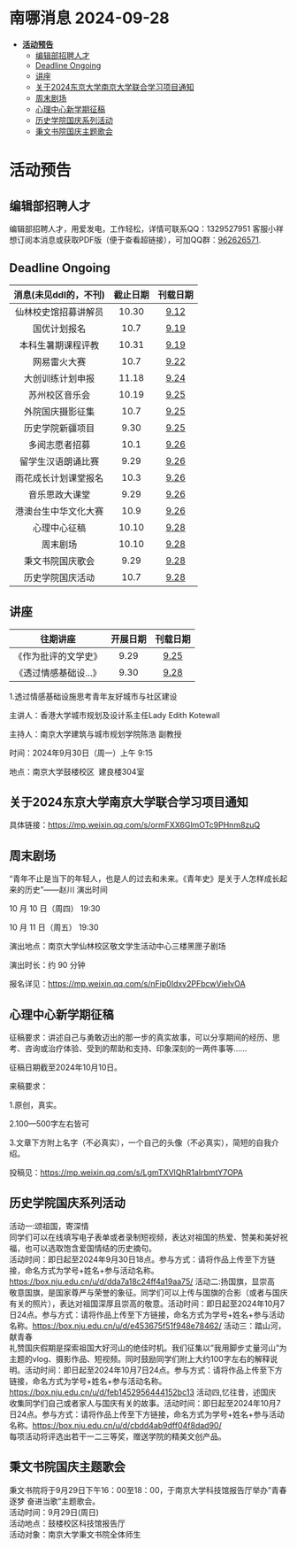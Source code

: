 # 南哪消息 2024-09-28

-   <a href="#活动预告" id="toc-活动预告"><strong>活动预告</strong></a>
    -   <a href="#编辑部招聘人才" id="toc-编辑部招聘人才">编辑部招聘人才</a>
    -   <a href="#deadline-ongoing" id="toc-deadline-ongoing">Deadline
        Ongoing</a>
    -   <a href="#讲座" id="toc-讲座">讲座</a>
    -   <a href="#关于2024东京大学南京大学联合学习项目通知"
        id="toc-关于2024东京大学南京大学联合学习项目通知">关于2024东京大学南京大学联合学习项目通知</a>
    -   <a href="#周末剧场" id="toc-周末剧场">周末剧场</a>
    -   <a href="#心理中心新学期征稿"
        id="toc-心理中心新学期征稿">心理中心新学期征稿</a>
    -   <a href="#历史学院国庆系列活动"
        id="toc-历史学院国庆系列活动">历史学院国庆系列活动</a>
    -   <a href="#秉文书院国庆主题歌会"
        id="toc-秉文书院国庆主题歌会">秉文书院国庆主题歌会</a>

# **活动预告**

## 编辑部招聘人才

编辑部招聘人才，用爱发电，工作轻松，详情可联系QQ：1329527951 客服小祥  
想订阅本消息或获取PDF版（便于查看超链接），可加QQ群：[962626571](https://qm.qq.com/q/FGX1VYCrGS).

## Deadline Ongoing

| 消息(未见ddl的，不刊) | 截止日期 |                     刊载日期                      |
|:---------------------:|:--------:|:-------------------------------------------------:|
| 仙林校史馆招募讲解员  |  10.30   | [9.12](https://nik-nul.github.io/news/2024-09-12) |
|     国优计划报名      |   10.7   | [9.19](https://nik-nul.github.io/news/2024-09-19) |
|  本科生暑期课程评教   |  10.31   | [9.19](https://nik-nul.github.io/news/2024-09-19) |
|     网易雷火大赛      |   10.7   | [9.22](https://nik-nul.github.io/news/2024-09-22) |
|   大创训练计划申报    |  11.18   | [9.24](https://nik-nul.github.io/news/2024-09-24) |
|    苏州校区音乐会     |  10.19   | [9.25](https://nik-nul.github.io/news/2024-09-25) |
|   外院国庆摄影征集    |   10.7   | [9.25](https://nik-nul.github.io/news/2024-09-25) |
|   历史学院新疆项目    |   9.30   | [9.25](https://nik-nul.github.io/news/2024-09-25) |
|    多阅志愿者招募     |   10.1   | [9.26](https://nik-nul.github.io/news/2024-09-26) |
|  留学生汉语朗诵比赛   |   9.29   | [9.26](https://nik-nul.github.io/news/2024-09-26) |
| 雨花成长计划课堂报名  |   10.3   | [9.26](https://nik-nul.github.io/news/2024-09-26) |
|    音乐思政大课堂     |   9.29   | [9.26](https://nik-nul.github.io/news/2024-09-26) |
| 港澳台生中华文化大赛  |   10.9   | [9.26](https://nik-nul.github.io/news/2024-09-26) |
|     心理中心征稿      |  10.10   | [9.28](https://nik-nul.github.io/news/2024-09-28) |
|       周末剧场        |  10.10   | [9.28](https://nik-nul.github.io/news/2024-09-28) |
|   秉文书院国庆歌会    |   9.29   | [9.28](https://nik-nul.github.io/news/2024-09-28) |
|   历史学院国庆活动    |   10.7   | [9.28](https://nik-nul.github.io/news/2024-09-28) |

## 讲座

|       往期讲座        | 开展日期 |                     刊载日期                      |
|:---------------------:|:--------:|:-------------------------------------------------:|
| 《作为批评的文学史》  |   9.29   | [9.25](https://nik-nul.github.io/news/2024-09-25) |
| 《透过情感基础设...》 |   9.30   | [9.28](https://nik-nul.github.io/news/2024-09-28) |

  
  
1.透过情感基础设施思考青年友好城市与社区建设

主讲人：香港大学城市规划及设计系主任Lady Edith Kotewall

主持人：南京大学建筑与城市规划学院陈浩 副教授

时间：2024年9月30日（周一）上午 9:15

地点：南京大学鼓楼校区  建良楼304室

## 关于2024东京大学南京大学联合学习项目通知

具体链接：<https://mp.weixin.qq.com/s/ormFXX6GlmOTc9PHnm8zuQ>

## 周末剧场

“青年不止是当下的年轻人，也是人的过去和未来。《青年史》是关于人怎样成长起来的历史”——赵川
演出时间

10 月 10 日（周四） 19:30

10 月 11 日（周五） 19:30

演出地点：南京大学仙林校区敬文学生活动中心三楼黑匣子剧场

演出时长：约 90 分钟

报名详见：<https://mp.weixin.qq.com/s/nFip0Idxv2PFbcwVieIvOA>

## 心理中心新学期征稿

征稿要求：讲述自己与勇敢迈出的那一步的真实故事，可以分享期间的经历、思考、咨询或治疗体验、受到的帮助和支持、印象深刻的一两件事等……

征稿日期截至2024年10月10日。

来稿要求：

1.原创，真实。

2.100—500字左右皆可

3.文章下方附上名字（不必真实），一个自己的头像（不必真实），简短的自我介绍。

投稿见：<https://mp.weixin.qq.com/s/LgmTXVlQhR1aIrbmtY7OPA>

## 历史学院国庆系列活动

活动一:颂祖国，寄深情  
同学们可以在线填写电子表单或者录制短视频，表达对祖国的热爱、赞美和美好祝福，也可以选取饱含爱国情结的历史摘句。  
活动时间：即日起至2024年9月30日18点。参与方式：请将作品上传至下方链接，命名方式为学号+姓名+参与活动名称。  
<https://box.nju.edu.cn/u/d/dda7a18c24ff4a19aa75/>
活动二:扬国旗，显崇高  
敬意国旗，是国家尊严与荣誉的象征。同学们可以上传与国旗的合影（或者与国庆有关的照片），表达对祖国深厚且崇高的敬意。活动时间：即日起至2024年10月7日24点。参与方式：请将作品上传至下方链接，命名方式为学号+姓名+参与活动名称。<https://box.nju.edu.cn/u/d/e453675f51f948e78462/>
活动三：踏山河，献青春  
礼赞国庆假期是探索祖国大好河山的绝佳时机。我们征集以”我用脚步丈量河山”为主题的vlog、摄影作品、短视频。同时鼓励同学们附上大约100字左右的解释说明。活动时间：即日起至2024年10月7日24点。参与方式：请将作品上传至下方链接，命名方式为学号+姓名+参与活动名称。<https://box.nju.edu.cn/u/d/feb1452956444152bc13>
活动四,忆往昔，述国庆  
收集同学们自己或者家人与国庆有关的故事。活动时间：即日起至2024年10月7日24点。参与方式：请将作品上传至下方链接，命名方式为学号+姓名+参与活动名称。<https://box.nju.edu.cn/u/d/cbdd4ab9dff04f8dad90/>  
每项活动将评选出若干一二三等奖，赠送学院的精美文创产品。

## 秉文书院国庆主题歌会

秉文书院将于9月29日下午16：00至18：00，于南京大学科技馆报告厅举办”青春逐梦
奋进当歌”主题歌会。  
活动时间：9月29日(周日)  
活动地点：鼓楼校区科技馆报告厅  
活动对象：南京大学秉文书院全体师生
